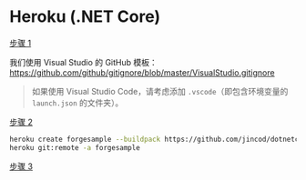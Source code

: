 # Heroku (.NET Core)

[步骤 1](/zh-CN/deployment/heroku/heroku_step1.md ':include :type=markdown')

我们使用 Visual Studio 的 GitHub 模板：https://github.com/github/gitignore/blob/master/VisualStudio.gitignore

> 如果使用 Visual Studio Code，请考虑添加 `.vscode`（即包含环境变量的 `launch.json` 的文件夹）。

[步骤 2](/zh-CN/deployment/heroku/heroku_step2.md ':include :type=markdown')

```bash
heroku create forgesample --buildpack https://github.com/jincod/dotnetcore-buildpack.git
heroku git:remote -a forgesample
```

[步骤 3](/zh-CN/deployment/heroku/heroku_step3.md ':include :type=markdown')